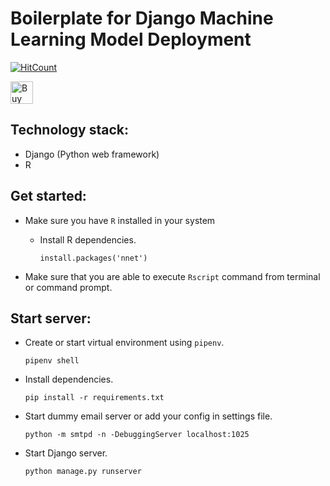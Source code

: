 # Boilerplate for Django Machine Learning Model Deployment
[![HitCount](http://hits.dwyl.com/MexsonFernandes/Boilerplate-for-Django-ML-Model-Deployment.svg)](http://hits.dwyl.com/MexsonFernandes/Boilerplate-for-Django-ML-Model-Deployment)

<a href='https://ko-fi.com/Y8Y31LBT4' target='_blank'><img height='36' style='border:0px;height:36px;' src='https://cdn.ko-fi.com/cdn/kofi3.png?v=2' border='0' alt='Buy Me a Coffee at ko-fi.com' /></a>

## Technology stack:
* Django (Python web framework)
* R

## Get started:
  - Make sure you have `R` installed in your system
    * Install R dependencies.
    
      `install.packages('nnet')`

  - Make sure that you are able to execute `Rscript` command from terminal or command prompt.



## Start server:
  * Create or start virtual environment using `pipenv`.

    `pipenv shell`
  * Install dependencies.

    `pip install -r requirements.txt`

  * Start dummy email server or add your config in settings file.

    `python -m smtpd -n -DebuggingServer localhost:1025`

  * Start Django server.

    `python manage.py runserver`
